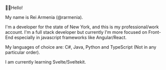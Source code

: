 👋👋Hello!

My name is Rei Armenia (@rarmenia).

I'm a developer for the state of New York, and this is my professional/work account. I'm a full stack developer but currently I'm more focused on Front-End especially in javascript frameworks like Angular/React.


My languages of choice are: C#, Java, Python and TypeScript (Not in any particular order).

I am currently learning Svelte/Sveltekit.
